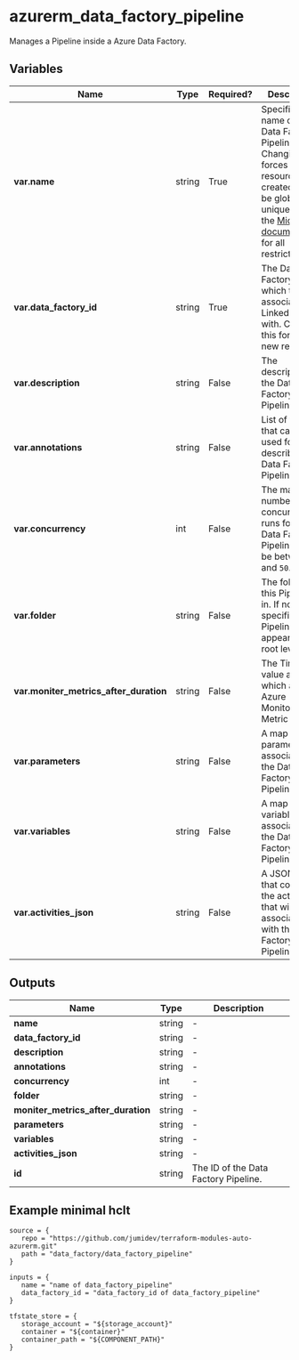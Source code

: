 # azurerm_data_factory_pipeline

Manages a Pipeline inside a Azure Data Factory.

## Variables

| Name | Type | Required? |  Description |
| ---- | ---- | --------- |  ----------- |
| **var.name** | string | True | Specifies the name of the Data Factory Pipeline. Changing this forces a new resource to be created. Must be globally unique. See the [Microsoft documentation](https://docs.microsoft.com/azure/data-factory/naming-rules) for all restrictions. | 
| **var.data_factory_id** | string | True | The Data Factory ID in which to associate the Linked Service with. Changing this forces a new resource. | 
| **var.description** | string | False | The description for the Data Factory Pipeline. | 
| **var.annotations** | string | False | List of tags that can be used for describing the Data Factory Pipeline. | 
| **var.concurrency** | int | False | The max number of concurrent runs for the Data Factory Pipeline. Must be between `1` and `50`. | 
| **var.folder** | string | False | The folder that this Pipeline is in. If not specified, the Pipeline will appear at the root level. | 
| **var.moniter_metrics_after_duration** | string | False | The TimeSpan value after which an Azure Monitoring Metric is fired. | 
| **var.parameters** | string | False | A map of parameters to associate with the Data Factory Pipeline. | 
| **var.variables** | string | False | A map of variables to associate with the Data Factory Pipeline. | 
| **var.activities_json** | string | False | A JSON object that contains the activities that will be associated with the Data Factory Pipeline. | 



## Outputs

| Name | Type | Description |
| ---- | ---- | --------- | 
| **name** | string  | - | 
| **data_factory_id** | string  | - | 
| **description** | string  | - | 
| **annotations** | string  | - | 
| **concurrency** | int  | - | 
| **folder** | string  | - | 
| **moniter_metrics_after_duration** | string  | - | 
| **parameters** | string  | - | 
| **variables** | string  | - | 
| **activities_json** | string  | - | 
| **id** | string  | The ID of the Data Factory Pipeline. | 

## Example minimal hclt

```hcl
source = {
   repo = "https://github.com/jumidev/terraform-modules-auto-azurerm.git" 
   path = "data_factory/data_factory_pipeline" 
}

inputs = {
   name = "name of data_factory_pipeline" 
   data_factory_id = "data_factory_id of data_factory_pipeline" 
}

tfstate_store = {
   storage_account = "${storage_account}" 
   container = "${container}" 
   container_path = "${COMPONENT_PATH}" 
}


```